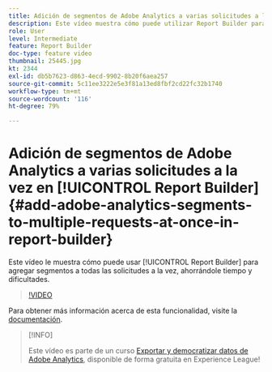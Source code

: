```yaml
---
title: Adición de segmentos de Adobe Analytics a varias solicitudes a la vez en Report Builder
description: Este vídeo muestra cómo puede utilizar Report Builder para agregar segmentos a todas las solicitudes a la vez, lo que le ahorra tiempo y dificultades.
role: User
level: Intermediate
feature: Report Builder
doc-type: feature video
thumbnail: 25445.jpg
kt: 2344
exl-id: db5b7623-d863-4ecd-9902-8b20f6aea257
source-git-commit: 5c11ee3222e5e3f81a13ed8fbf2cd22fc32b1740
workflow-type: tm+mt
source-wordcount: '116'
ht-degree: 79%

---
```


# Adición de segmentos de Adobe Analytics a varias solicitudes a la vez en [!UICONTROL Report Builder] {#add-adobe-analytics-segments-to-multiple-requests-at-once-in-report-builder}

Este vídeo le muestra cómo puede usar [!UICONTROL Report Builder] para agregar segmentos a todas las solicitudes a la vez, ahorrándole tiempo y dificultades.

>[!VIDEO](https://video.tv.adobe.com/v/25445/?quality=12)

Para obtener más información acerca de esta funcionalidad, visite la [documentación](https://experienceleague.adobe.com/docs/analytics/analyze/report-builder/home.html?lang=es).

>[!INFO]
>
> Este vídeo es parte de un curso [Exportar y democratizar datos de Adobe Analytics](https://experienceleague.adobe.com/?recommended=Analytics-A-1-2022.1.democratizing), disponible de forma gratuita en Experience League!